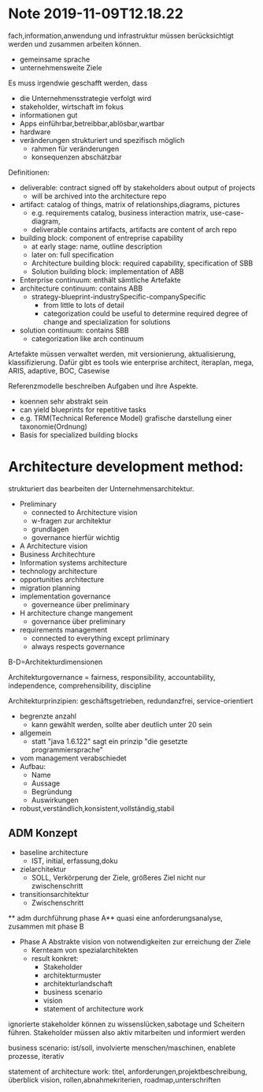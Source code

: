 Note 2019-11-09T12.18.22
========================

fach,information,anwendung und infrastruktur müssen berücksichtigt werden und zusammen arbeiten können. 

* gemeinsame sprache
* unternehmensweite Ziele

Es muss irgendwie geschafft werden, dass

* die Unternehmensstrategie verfolgt wird
* stakeholder, wirtschaft im fokus 
* informationen gut
* Apps einführbar,betreibbar,ablösbar,wartbar
* hardware
* veränderungen strukturiert und spezifisch möglich
	* rahmen für veränderungen
	* konsequenzen abschätzbar


Definitionen:

* deliverable: contract signed off by stakeholders about output of projects
	* will be archived into the architecture repo
* artifact: catalog of things, matrix of relationships,diagrams, pictures
	* e.g. requirements catalog, business interaction matrix, use-case-diagram, 
	* deliverable contains artifacts, artifacts are content of arch repo
* building block: component of entreprise capability
	* at early stage: name, outline description
	* later on: full specification
	* Architecture building block: required capability, specification of SBB
	* Solution building block: implementation of ABB
* Enterprise continuum: enthält sämtliche Artefakte
* architecture continuum: contains ABB
	* strategy-blueprint-industrySpecific-companySpecific
		* from little to lots of detail
		* categorization could be useful to determine required degree of change and specialization for solutions
* solution continuum: contains SBB
	* categorization like arch continuum


Artefakte müssen verwaltet werden, mit versionierung, aktualisierung, klassifizierung. Dafür gibt es tools wie enterprise architect, iteraplan, mega, ARIS, adaptive, BOC, Casewise


Referenzmodelle beschreiben Aufgaben und ihre Aspekte.

* koennen sehr abstrakt sein
* can yield blueprints for repetitive tasks
* e.g. TRM(Technical Reference Model) grafische darstellung einer  taxonomie(Ordnung)
* Basis for specialized building blocks


# Architecture development method:

strukturiert das bearbeiten der Unternehmensarchitektur.

* Preliminary
	* connected to Architecture vision
	* w-fragen zur architektur
	* grundlagen
	* governance hierfür wichtig
* A Architecture vision
* Business Architechture
* Information systems architecture
* technology architecture
* opportunities architecture
* migration planning
* implementation governance
	* governeance über preliminary
* H architecture change mangement
	* governance über preliminary
* requirements management
	* connected to everything except prliminary
	* always respects governance

B-D=Architekturdimensionen

Architekturgovernance = fairness, responsibility, accountability, independence, comprehensibility, discipline

Architekturprinzipien: geschäftsgetrieben, redundanzfrei, service-orientiert

* begrenzte anzahl
	* kann gewählt werden, sollte aber deutlich unter 20 sein
* allgemein
	* statt "java 1.6.122" sagt ein prinzip "die gesetzte programmiersprache"
* vom management verabschiedet
* Aufbau:
	* Name
	* Aussage
	* Begründung
	* Auswirkungen
* robust,verständlich,konsistent,vollständig,stabil
 
## ADM Konzept

* baseline architecture
	* IST, initial, erfassung,doku
* zielarchitektur
	* SOLL, Verkörperung der Ziele, größeres Ziel nicht nur zwischenschritt
* transitionsarchitektur
	* Zwischenschritt

** adm durchführung phase A**
quasi eine anforderungsanalyse, zusammen mit phase B

 *  Phase A Abstrakte vision von notwendigkeiten zur erreichung der Ziele
 	* Kernteam von spezialarchitekten
 	* result konkret:
 		* Stakeholder
 		* architekturmuster
 		* architekturlandschaft
 		* business scenario
 		* vision
 		* statement of architecture work
 



ignorierte stakeholder können zu wissenslücken,sabotage und Scheitern führen. Stakeholder müssen also aktiv mitarbeiten und informiert werden


 business scenario:  ist/soll, involvierte menschen/maschinen, enablete prozesse, iterativ

statement of architecture work: titel, anforderungen,projektbeschreibung, überblick vision, rollen,abnahmekriterien, roadmap,unterschriften